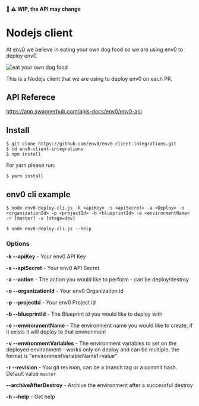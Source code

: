 #### 🚧 ⚠️ WIP, the API may change 

# Nodejs client

At [env0](https://env0.com) we believe in eating your own dog food so we are using env0 to deploy env0.

![eat your own dog food]( https://assets.hwvp.com/uploads/articles/eat-your-own-dogfood-saas-vendors-aka-drink-your-own-champagne/_blogFeaturedImage/dogfood.jpg)

This is a Nodejs client that we are using to deploy env0 on each PR.

## API Referece

https://app.swaggerhub.com/apis-docs/env0/env0-api

## Install

```
$ git clone https://github.com/env0/env0-client-integrations.git
$ cd env0-client-integrations
$ npm install
```

For yarn please run:

``$ yarn install``


## env0 cli example

  `$ node env0-deploy-cli.js -k <apiKey> -s <apiSecret> -a <Deploy> -o <organizationId> -p <projectId> -b <blueprintId> -e <environmentName> -r [master] -v [stage=dev]`
  
  `$ node env0-deploy-cli.js --help`

### Options

  **-k --apiKey** - Your env0 API Key

  **-s --apiSecret** - Your env0 API Secret

  **-a --action** - The action you would like to perform - can be deploy/destroy

  **-o --organizationId** - Your env0 Organization id

  **-p --projectId** - Your env0 Project id

  **-b --blueprintId** - The Blueprint id you would like to deploy with

  **-e --environmentName** - The environment name you would like to create, if it exists it will deploy to that environment

  **-v --environmentVariables** - The environment variables to set on the deployed environment - works only on deploy and can be multiple, the format is "environmentVariableName1=value" 
  
  **-r --revision** - You git revision, can be a branch tag or a commit hash. Default value `master`

  **--archiveAfterDestroy** - Archive the environment after a successful destroy

  **-h --help** - Get help
